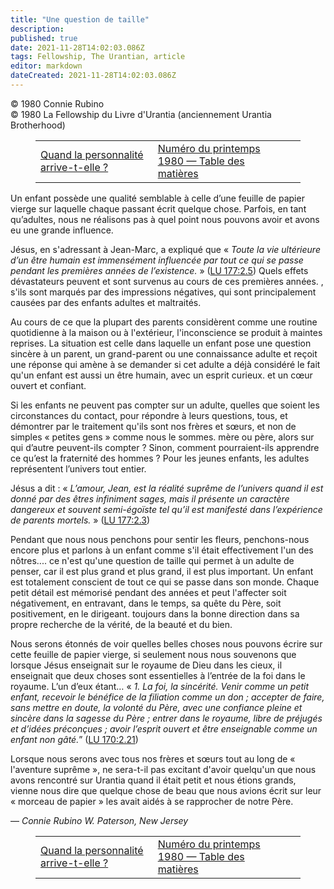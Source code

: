 ```yaml
---
title: "Une question de taille"
description: 
published: true
date: 2021-11-28T14:02:03.086Z
tags: Fellowship, The Urantian, article
editor: markdown
dateCreated: 2021-11-28T14:02:03.086Z
---
```


<p class="v-card v-sheet theme--light grey lighten-3 px-2">© 1980 Connie Rubino<br>© 1980 La Fellowship du Livre d'Urantia (anciennement Urantia Brotherhood)</p>
<figure class="table chapter-navigator">
  <table>
    <tbody>
      <tr>
        <td>
        <a href="/fr/article/George_Park/When_does_personality_arrive">
          <span class="mdi mdi-arrow-left-drop-circle"></span><span class="pl-2">Quand la personnalité arrive-t-elle ?</span>
        </a>
        </td>
        <td>
        <a href="/fr/index/articles_the_urantian#numéro-du-printemps-1980">
          <span class="mdi mdi-book-open-variant"></span><span class="pl-2">Numéro du printemps 1980 — Table des matières</span>
        </a>
        </td>
        <td>
        </td>
      </tr>
    </tbody>
  </table>
</figure>



Un enfant possède une qualité semblable à celle d’une feuille de papier vierge sur laquelle chaque passant écrit quelque chose. Parfois, en tant qu’adultes, nous ne réalisons pas à quel point nous pouvons avoir et avons eu une grande influence.

Jésus, en s'adressant à Jean-Marc, a expliqué que « _Toute la vie ultérieure d’un être humain est immensément influencée par tout ce qui se passe pendant les premières années de l’existence._ » ([LU 177:2.5](/fr/The_Urantia_Book/177#p2_5)) Quels effets dévastateurs peuvent et sont survenus au cours de ces premières années. , s'ils sont marqués par des impressions négatives, qui sont principalement causées par des enfants adultes et maltraités.

Au cours de ce que la plupart des parents considèrent comme une routine quotidienne à la maison ou à l'extérieur, l'inconscience se produit à maintes reprises. La situation est celle dans laquelle un enfant pose une question sincère à un parent, un grand-parent ou une connaissance adulte et reçoit une réponse qui amène à se demander si cet adulte a déjà considéré le fait qu'un enfant est aussi un être humain, avec un esprit curieux. et un cœur ouvert et confiant.

Si les enfants ne peuvent pas compter sur un adulte, quelles que soient les circonstances du contact, pour répondre à leurs questions, tous, et démontrer par le traitement qu'ils sont nos frères et sœurs, et non de simples « petites gens » comme nous le sommes. mère ou père, alors sur qui d’autre peuvent-ils compter ? Sinon, comment pourraient-ils apprendre ce qu’est la fraternité des hommes ? Pour les jeunes enfants, les adultes représentent l’univers tout entier.

Jésus a dit : « _L’amour, Jean, est la réalité suprême de l’univers quand il est donné par des êtres infiniment sages, mais il présente un caractère dangereux et souvent semi-égoïste tel qu’il est manifesté dans l’expérience de parents mortels._ » ([LU 177:2.3](/fr/The_Urantia_Book/177#p2_3))

Pendant que nous nous penchons pour sentir les fleurs, penchons-nous encore plus et parlons à un enfant comme s'il était effectivement l'un des nôtres.... ce n'est qu'une question de taille qui permet à un adulte de penser, car il est plus grand et plus grand, il est plus important. Un enfant est totalement conscient de tout ce qui se passe dans son monde. Chaque petit détail est mémorisé pendant des années et peut l'affecter soit négativement, en entravant, dans le temps, sa quête du Père, soit positivement, en le dirigeant. toujours dans la bonne direction dans sa propre recherche de la vérité, de la beauté et du bien.

Nous serons étonnés de voir quelles belles choses nous pouvons écrire sur cette feuille de papier vierge, si seulement nous nous souvenons que lorsque Jésus enseignait sur le royaume de Dieu dans les cieux, il enseignait que deux choses sont essentielles à l’entrée de la foi dans le royaume. L’un d’eux étant… « _1. La foi, la sincérité. Venir comme un petit enfant, recevoir le bénéfice de la filiation comme un don ; accepter de faire, sans mettre en doute, la volonté du Père, avec une confiance pleine et sincère dans la sagesse du Père ; entrer dans le royaume, libre de préjugés et d’idées préconçues ; avoir l’esprit ouvert et être enseignable comme un enfant non gâté._” ([LU 170:2.21](/fr/The_Urantia_Book/170#p2_21))

Lorsque nous serons avec tous nos frères et sœurs tout au long de « l'aventure suprême », ne sera-t-il pas excitant d'avoir quelqu'un que nous avons rencontré sur Urantia quand il était petit et nous étions grands, vienne nous dire que quelque chose de beau que nous avions écrit sur leur « morceau de papier » les avait aidés à se rapprocher de notre Père.

— _Connie Rubino_
_W. Paterson, New Jersey_



<figure class="table chapter-navigator">
  <table>
    <tbody>
      <tr>
        <td>
        <a href="/fr/article/George_Park/When_does_personality_arrive">
          <span class="mdi mdi-arrow-left-drop-circle"></span><span class="pl-2">Quand la personnalité arrive-t-elle ?</span>
        </a>
        </td>
        <td>
        <a href="/fr/index/articles_the_urantian#numéro-du-printemps-1980">
          <span class="mdi mdi-book-open-variant"></span><span class="pl-2">Numéro du printemps 1980 — Table des matières</span>
        </a>
        </td>
        <td>
        </td>
      </tr>
    </tbody>
  </table>
</figure>
